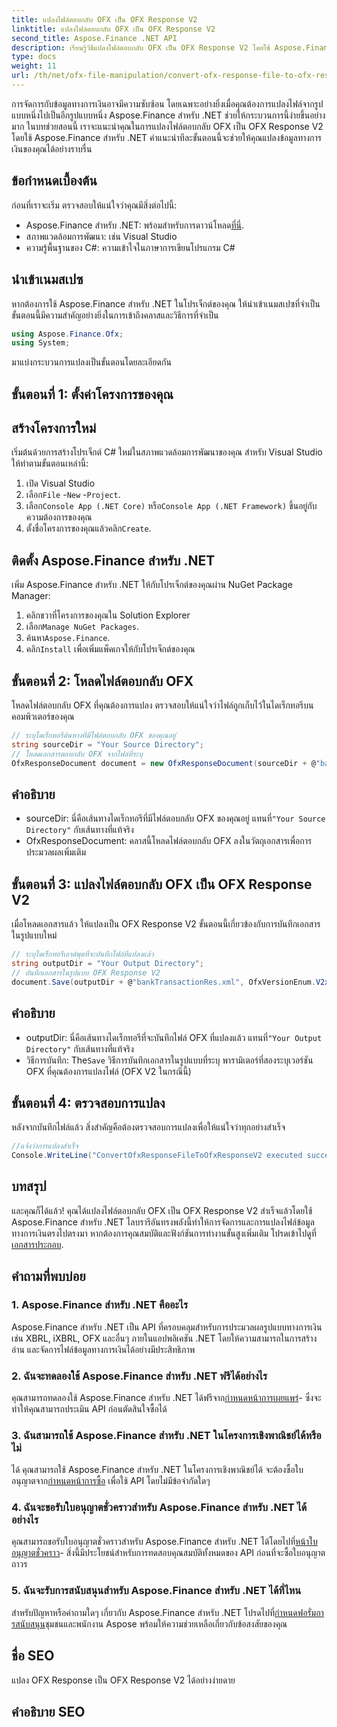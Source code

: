 ```yaml
---
title: แปลงไฟล์ตอบกลับ OFX เป็น OFX Response V2
linktitle: แปลงไฟล์ตอบกลับ OFX เป็น OFX Response V2
second_title: Aspose.Finance .NET API
description: เรียนรู้วิธีแปลงไฟล์ตอบกลับ OFX เป็น OFX Response V2 โดยใช้ Aspose.Finance สำหรับ .NET คำแนะนำทีละขั้นตอนพร้อมคำแนะนำโดยละเอียดและตัวอย่างโค้ด
type: docs
weight: 11
url: /th/net/ofx-file-manipulation/convert-ofx-response-file-to-ofx-response-v2/
---
```

การจัดการกับข้อมูลทางการเงินอาจมีความซับซ้อน โดยเฉพาะอย่างยิ่งเมื่อคุณต้องการแปลงไฟล์จากรูปแบบหนึ่งไปเป็นอีกรูปแบบหนึ่ง Aspose.Finance สำหรับ .NET ช่วยให้กระบวนการนี้ง่ายขึ้นอย่างมาก ในบทช่วยสอนนี้ เราจะแนะนำคุณในการแปลงไฟล์ตอบกลับ OFX เป็น OFX Response V2 โดยใช้ Aspose.Finance สำหรับ .NET คำแนะนำทีละขั้นตอนนี้จะช่วยให้คุณแปลงข้อมูลทางการเงินของคุณได้อย่างราบรื่น
## ข้อกำหนดเบื้องต้น
ก่อนที่เราจะเริ่ม ตรวจสอบให้แน่ใจว่าคุณมีสิ่งต่อไปนี้:
-  Aspose.Finance สำหรับ .NET: พร้อมสำหรับการดาวน์โหลด[ที่นี่](https://releases.aspose.com/finance/net/).
- สภาพแวดล้อมการพัฒนา: เช่น Visual Studio
- ความรู้พื้นฐานของ C#: ความเข้าใจในภาษาการเขียนโปรแกรม C#
## นำเข้าเนมสเปซ
หากต้องการใช้ Aspose.Finance สำหรับ .NET ในโปรเจ็กต์ของคุณ ให้นำเข้าเนมสเปซที่จำเป็น ขั้นตอนนี้มีความสำคัญอย่างยิ่งในการเข้าถึงคลาสและวิธีการที่จำเป็น
```csharp
using Aspose.Finance.Ofx;
using System;
```
มาแบ่งกระบวนการแปลงเป็นขั้นตอนโดยละเอียดกัน
## ขั้นตอนที่ 1: ตั้งค่าโครงการของคุณ
## สร้างโครงการใหม่
เริ่มต้นด้วยการสร้างโปรเจ็กต์ C# ใหม่ในสภาพแวดล้อมการพัฒนาของคุณ สำหรับ Visual Studio ให้ทำตามขั้นตอนเหล่านี้:
1. เปิด Visual Studio
2.  เลือก`File` -`New` -`Project`.
3.  เลือก`Console App (.NET Core)` หรือ`Console App (.NET Framework)` ขึ้นอยู่กับความต้องการของคุณ
4.  ตั้งชื่อโครงการของคุณแล้วคลิก`Create`.
## ติดตั้ง Aspose.Finance สำหรับ .NET
เพิ่ม Aspose.Finance สำหรับ .NET ให้กับโปรเจ็กต์ของคุณผ่าน NuGet Package Manager:
1. คลิกขวาที่โครงการของคุณใน Solution Explorer
2.  เลือก`Manage NuGet Packages`.
3.  ค้นหา`Aspose.Finance`.
4.  คลิก`Install` เพื่อเพิ่มแพ็คเกจให้กับโปรเจ็กต์ของคุณ
## ขั้นตอนที่ 2: โหลดไฟล์ตอบกลับ OFX
โหลดไฟล์ตอบกลับ OFX ที่คุณต้องการแปลง ตรวจสอบให้แน่ใจว่าไฟล์ถูกเก็บไว้ในไดเร็กทอรีบนคอมพิวเตอร์ของคุณ
```csharp
// ระบุไดเร็กทอรีต้นทางที่มีไฟล์ตอบกลับ OFX ของคุณอยู่
string sourceDir = "Your Source Directory";
// โหลดเอกสารตอบกลับ OFX จากไฟล์ที่ระบุ
OfxResponseDocument document = new OfxResponseDocument(sourceDir + @"bankTransactionRes.sgml");
```
## คำอธิบาย
-  sourceDir: นี่คือเส้นทางไดเร็กทอรีที่มีไฟล์ตอบกลับ OFX ของคุณอยู่ แทนที่`"Your Source Directory"` กับเส้นทางที่แท้จริง
- OfxResponseDocument: คลาสนี้โหลดไฟล์ตอบกลับ OFX ลงในวัตถุเอกสารเพื่อการประมวลผลเพิ่มเติม
## ขั้นตอนที่ 3: แปลงไฟล์ตอบกลับ OFX เป็น OFX Response V2
เมื่อโหลดเอกสารแล้ว ให้แปลงเป็น OFX Response V2 ขั้นตอนนี้เกี่ยวข้องกับการบันทึกเอกสารในรูปแบบใหม่
```csharp
// ระบุไดเร็กทอรีเอาต์พุตที่จะบันทึกไฟล์ที่แปลงแล้ว
string outputDir = "Your Output Directory";
// บันทึกเอกสารในรูปแบบ OFX Response V2
document.Save(outputDir + @"bankTransactionRes.xml", OfxVersionEnum.V2x);
```
## คำอธิบาย
-  outputDir: นี่คือเส้นทางไดเร็กทอรีที่จะบันทึกไฟล์ OFX ที่แปลงแล้ว แทนที่`"Your Output Directory"` กับเส้นทางที่แท้จริง
-  วิธีการบันทึก: The`Save` วิธีการบันทึกเอกสารในรูปแบบที่ระบุ พารามิเตอร์ที่สองระบุเวอร์ชัน OFX ที่คุณต้องการแปลงไฟล์ (OFX V2 ในกรณีนี้)
## ขั้นตอนที่ 4: ตรวจสอบการแปลง
หลังจากบันทึกไฟล์แล้ว สิ่งสำคัญคือต้องตรวจสอบการแปลงเพื่อให้แน่ใจว่าทุกอย่างสำเร็จ
```csharp
//แจ้งว่าการแปลงสำเร็จ
Console.WriteLine("ConvertOfxResponseFileToOfxResponseV2 executed successfully.");
```
## บทสรุป
 และคุณก็ได้แล้ว! คุณได้แปลงไฟล์ตอบกลับ OFX เป็น OFX Response V2 สำเร็จแล้วโดยใช้ Aspose.Finance สำหรับ .NET ไลบรารีอันทรงพลังนี้ทำให้การจัดการและการแปลงไฟล์ข้อมูลทางการเงินตรงไปตรงมา หากต้องการคุณสมบัติและฟังก์ชันการทำงานขั้นสูงเพิ่มเติม โปรดเข้าไปดูที่[เอกสารประกอบ](https://reference.aspose.com/finance/net/).
## คำถามที่พบบ่อย
### 1. Aspose.Finance สำหรับ .NET คืออะไร
Aspose.Finance สำหรับ .NET เป็น API ที่ครอบคลุมสำหรับการประมวลผลรูปแบบทางการเงิน เช่น XBRL, iXBRL, OFX และอื่นๆ ภายในแอปพลิเคชัน .NET โดยให้ความสามารถในการสร้าง อ่าน และจัดการไฟล์ข้อมูลทางการเงินได้อย่างมีประสิทธิภาพ
### 2. ฉันจะทดลองใช้ Aspose.Finance สำหรับ .NET ฟรีได้อย่างไร
 คุณสามารถทดลองใช้ Aspose.Finance สำหรับ .NET ได้ฟรีจาก[กำหนดหน้าการเผยแพร่](https://releases.aspose.com/)- ซึ่งจะทำให้คุณสามารถประเมิน API ก่อนตัดสินใจซื้อได้
### 3. ฉันสามารถใช้ Aspose.Finance สำหรับ .NET ในโครงการเชิงพาณิชย์ได้หรือไม่
 ได้ คุณสามารถใช้ Aspose.Finance สำหรับ .NET ในโครงการเชิงพาณิชย์ได้ จะต้องซื้อใบอนุญาตจาก[กำหนดหน้าการซื้อ](https://purchase.aspose.com/buy) เพื่อใช้ API โดยไม่มีข้อจำกัดใดๆ
### 4. ฉันจะขอรับใบอนุญาตชั่วคราวสำหรับ Aspose.Finance สำหรับ .NET ได้อย่างไร
 คุณสามารถขอรับใบอนุญาตชั่วคราวสำหรับ Aspose.Finance สำหรับ .NET ได้โดยไปที่[หน้าใบอนุญาตชั่วคราว](https://purchase.aspose.com/temporary-license/)- สิ่งนี้มีประโยชน์สำหรับการทดสอบคุณสมบัติทั้งหมดของ API ก่อนที่จะซื้อใบอนุญาตถาวร
### 5. ฉันจะรับการสนับสนุนสำหรับ Aspose.Finance สำหรับ .NET ได้ที่ไหน
 สำหรับปัญหาหรือคำถามใดๆ เกี่ยวกับ Aspose.Finance สำหรับ .NET โปรดไปที่[กำหนดฟอรั่มการสนับสนุน](https://forum.aspose.com/c/finance/43)ชุมชนและพนักงาน Aspose พร้อมให้ความช่วยเหลือเกี่ยวกับข้อสงสัยของคุณ
## ชื่อ SEO
แปลง OFX Response เป็น OFX Response V2 ได้อย่างง่ายดาย
## คำอธิบาย SEO
